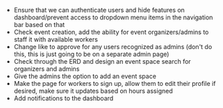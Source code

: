 - Ensure that we can authenticate users and hide features on dashboard/prevent access to dropdown menu items in the navigation bar based on that
- Check event creation, add the ability for event organizers/admins to staff it with available workers
- Change like to approve for any users recognized as admins (don't do this, this is just going to be on a separate admin page)
- Check through the ERD and design an event space search for organizers and admins
- Give the admins the option to add an event space
- Make the page for workers to sign up, allow them to edit their profile if desired, make sure it updates based on hours assigned
- Add notifications to the dashboard